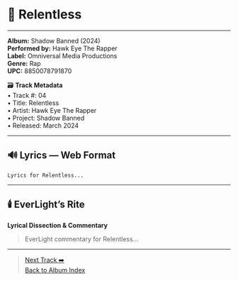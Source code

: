 # 🎵 Relentless
---
**Album:** Shadow Banned (2024)  
**Performed by:** Hawk Eye The Rapper  
**Label:** Omniversal Media Productions  
**Genre:** Rap  
**UPC:** 8850078791870  

🗃️ **Track Metadata**  
• Track #: 04  
• Title: Relentless  
• Artist: Hawk Eye The Rapper  
• Project: Shadow Banned  
• Released: March 2024  

---

## 🔊 Lyrics — Web Format
```
Lyrics for Relentless...
```

---

## 🕯️ EverLight’s Rite  
**Lyrical Dissection & Commentary**  
> EverLight commentary for Relentless...

---
> [Next Track ➡️](./05_placeholder.md)  
> [Back to Album Index](../README.md)